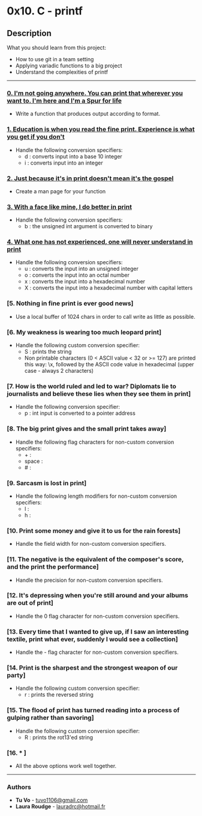 # 0x10. C - printf

## Description
What you should learn from this project:

* How to use git in a team setting
* Applying variadic functions to a big project
* Understand the complexities of printf

---

### [0. I'm not going anywhere. You can print that wherever you want to. I'm here and I'm a Spur for life](./_printf.c)
* Write a function that produces output according to format.

### [1. Education is when you read the fine print. Experience is what you get if you don't](./print_nums.c)
* Handle the following conversion specifiers:
  - d : converts input into a base 10 integer
  - i : converts input into an integer

### [2. Just because it's in print doesn't mean it's the gospel](./man_3_printf)
* Create a man page for your function

### [3. With a face like mine, I do better in print](./print_bases.c)
* Handle the following conversion specifiers:
  - b : the unsigned int argument is converted to binary

### [4. What one has not experienced, one will never understand in print](./print_bases.c)
* Handle the following conversion specifiers:
  - u : converts the input into an unsigned integer
  - o : converts the input into an octal number
  - x : converts the input into a hexadecimal number
  - X : converts the input into a hexadecimal number with capital letters

### [5. Nothing in fine print is ever good news]
* Use a local buffer of 1024 chars in order to call write as little as possible.

### [6. My weakness is wearing too much leopard print]
* Handle the following custom conversion specifier:
  - S : prints the string
  - Non printable characters (0 < ASCII value < 32 or >= 127) are printed this way: \x, followed by the ASCII code value in hexadecimal (upper case - always 2 characters)

### [7. How is the world ruled and led to war? Diplomats lie to journalists and believe these lies when they see them in print]
* Handle the following conversion specifier:
  - p : int input is converted to a pointer address

### [8. The big print gives and the small print takes away]
* Handle the following flag characters for non-custom conversion specifiers:
  - \+ :
  - space :
  - \# :

### [9. Sarcasm is lost in print]
* Handle the following length modifiers for non-custom conversion specifiers:
  - l :
  - h :

### [10. Print some money and give it to us for the rain forests]
* Handle the field width for non-custom conversion specifiers.

### [11. The negative is the equivalent of the composer's score, and the print the performance]
* Handle the precision for non-custom conversion specifiers.

### [12. It's depressing when you're still around and your albums are out of print]
* Handle the 0 flag character for non-custom conversion specifiers.

### [13. Every time that I wanted to give up, if I saw an interesting textile, print what ever, suddenly I would see a collection]
* Handle the - flag character for non-custom conversion specifiers.

### [14. Print is the sharpest and the strongest weapon of our party]
* Handle the following custom conversion specifier:
  - r : prints the reversed string

### [15. The flood of print has turned reading into a process of gulping rather than savoring]
* Handle the following custom conversion specifier:
  - R : prints the rot13'ed string

### [16. * ]
* All the above options work well together.

---

### Authors
* **Tu Vo** - [tuvo1106@gmail.com](https://github.com/tuvo1106)
* **Laura Roudge** - [lauradrc@hotmail.fr](https://github.com/lroudge)
